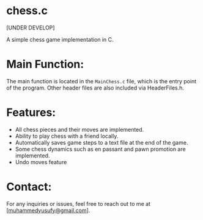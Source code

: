 # chess.c

[UNDER DEVELOP]

A simple chess game implementation in C.

# Main Function:
The main function is located in the `MainChess.c` file, which is the entry point of the program. Other header files are also included via HeaderFiles.h.

# Features:
- All chess pieces and their moves are implemented.
- Ability to play chess with a friend locally.
- Automatically saves game steps to a text file at the end of the game.
- Some chess dynamics such as en passant and pawn promotion are implemented.
- Undo moves feature

# Contact:
For any inquiries or issues, feel free to reach out to me at [muhammedyusufy@gmail.com].
